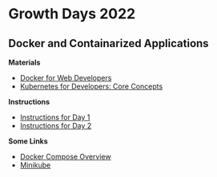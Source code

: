 # Growth Days 2022

## Docker and Containarized Applications

**Materials**
* [Docker for Web Developers](https://app.pluralsight.com/library/courses/docker-web-development)
* [Kubernetes for Developers: Core Concepts](https://app.pluralsight.com/library/courses/kubernetes-developers-core-concepts)

**Instructions**

* [Instructions for Day 1](INSTALL-Day1.md)
* [Instructions for Day 2](INSTALL-Day2.md)


**Some Links**

* [Docker Compose Overview](https://docs.docker.com/compose/)
* [Minikube](https://minikube.sigs.k8s.io/docs/)
